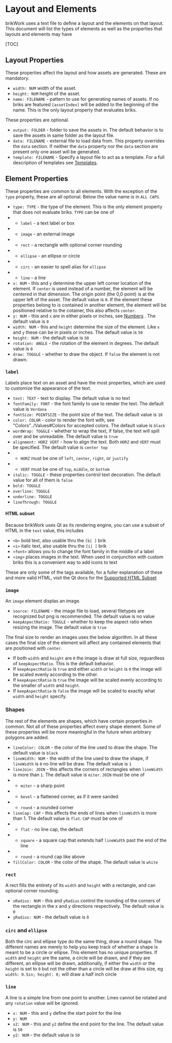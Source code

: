# Layout and Elements
brikWork uses a text file to define a layout and the elements on that layout. This document will list the types of elements as well as the properties that layouts and elements may have

[TOC]

## Layout Properties

These properties affect the layout and how assets are generated. These are mandatory.

 * `width: NUM` width of the asset.
 * `height: NUM` height of the asset.
 * `name: FILENAME` - pattern to use for generating names of assets. If no briks are featured `[assetIndex]` will be added to the beginning of the name. This is the only layout property that evaluates briks.

These properties are optional.

 * `output: FOLDER` - folder to save the assets in. The default behavior is to save the assets in same folder as the layout file.
 * `data: FILENAME` - external file to load data from. This property overrides the `data` section. If neither the `data` property nor the `data` section are present only one asset will be generated.
 * `template: FILENAME` - Specify a layout file to act as a template. For a full description of templates see [Templates](Templates/).

## Element Properties

These properties are common to all elements. With the exception of the `type` property, these are all optional. Below the value name is in `ALL CAPS`.

 * `type: TYPE` - the type of the element. This is the only element property that does not evaluate briks. `TYPE` can be one of
 * * `label` - a text label or box
 * * `image` - an external image
 * * `rect` - a rectangle with optional corner rounding
 * * `ellipse` - an ellipse or circle
 * * `circ` - an easier to spell alias for `ellipse`
 * * `line` - a line
 * `x: NUM` - this and `y` determine the upper left corner location of the element. If `center` is used instead of a number, the element will be centered in that dimension. The origin point (the 0,0 point) is at the upper left of the asset. The default value is `0`. If the element these properties belong to is contained in another element, the element will be positioned relative to the cotainer, this also affects `center`.
 * `y: NUM` - this and `x` are in either pixels or inches, see [Numbers](../Values/#Numbers) . The default value is `0`
 * `width: NUM` - this and `height` determine the size of the element. Like `x` and `y` these can be in pixels or inches. The default value is `50`
 * `height: NUM` - the default value is `50`
 * `rotation: ANGLE` - the rotation of the element in degrees. The default value is `0`
 * `draw: TOGGLE` - whether to draw the object. If `false` the element is not drawn.

### `label`

Labels place text on an asset and have the most properties, which are used to customize the appearance of the text.

 * `text: TEXT` - text to display. The default value is no text
 * `fontFamily: FONT` - the font family to use to render the text. The default value is `Verdana`
 * `fontSize: POINTSIZE` - the point size of the text. The default value is `18`
 * `color: COLOR` - color to render the font with, see "Colors"../Values#Colors for accepted colors. The default value is `black`
 * `wordWrap: TOGGLE` - whether to wrap the text, if false, the text will spill over and be unreadable. The default value is `true`
 * `alignment: HORZ VERT` - how to align the text. Both `HORZ` and `VERT` must be specified. The default value is `center top`
 * * `HORZ` must be one of `left`, `center`, `right`, or `justify`
 * * `VERT` must be one of `top`, `middle`, or `bottom`
 * `italic: TOGGLE` - these properties control text decoration. The default value for all of them is `false`
 * `bold: TOGGLE`
 * `overline: TOGGLE`
 * `underline: TOGGLE`
 * `lineThrough: TOGGLE`

#### HTML subset

Because brikWork uses Qt as its rendering engine, you can use a subset of HTML in the `text` value, this includes

 * `<b>` bold text, also usable thru the `[b| ]` brik
 * `<i>` italic text, also usable thru the `[i| ]` brik
 * `<font>` allows you to change the font family in the middle of a label
 * `<img>` places images in the text. When used in conjunction with custom briks this is a convenient way to add icons to text

These are only some of the tags available, for a fuller explanation of these and more valid HTML, visit the Qt docs for the [Supported HTML Subset](https://doc.qt.io/qt-6/richtext-html-subset.html)

### `image`

An `image` element displas an image.
 
 * `source: FILENAME` - the image file to load, several filetypes are recognized but png is recommended. The default value is no value
 * `keepAspectRatio: TOGGLE` - whether to keep the aspect ratio when resizing the image. The default value is `true`

The final size to render an images uses the below algorithm. In all these cases the final size of the element will affect any contained elements that are positioned with `center`.

 - If both `width` and `height` are `0` the image is draw at full size, reguardless of `keepAspectRatio`. This is the default behavior.
 - If `keepAspectRatio` is `true` and either `width` or `height` is `0` the image will be scaled evenly according to the other.
 - If `keepAspectRatio` is `true` the image will be scaled evenly according to the smaller of `width` and `height`.
 - If `keepAspectRatio` is `false` the image will be scaled to exactly what `width` and `height` specify.

### Shapes

The rest of the elements are shapes, which have certain properties in common. Not all of these properties affect every shape element. Some of these properties will be more meaningful in the future when arbitrary polygons are added.
 
 * `lineColor: COLOR` - the color of the line used to draw the shape. The default value is `black`
 * `lineWidth: NUM` - the width of the line used to draw the shape, if `lineWidth` is `0` no line will be draw. The default value is `1`
 * `lineJoin: JOIN` - this affects the corners of rectangles when `lineWidth` is more than `1`. The default value is `miter`. `JOIN` must be one of
 * * `miter` - a sharp point
 * * `bevel` - a flattened corner, as if it were sanded
 * * `round` - a rounded corner
 * `lineCap: CAP` - this affects the ends of lines when `lineWidth` is more than 1. The default value is `flat`. `CAP` must be one of
 * * `flat` - no line cap, the default
 * * `square` - a square cap that extends half `lineWidth` past the end of the line
 * * `round` - a round cap like above
 * `fillColor: COLOR` - the color of the shape. The default value is `white`


### `rect`

A rect fills the entirety of its `width` and `height` with a rectangle, and can optional corner rounding.

 * `xRadius: NUM` - this and `yRadius` control the rounding of the corners of the rectangle in the x and y directions respectively. The default value is `0`
 * `yRadius: NUM` - the default value is `0`

### `circ` and `ellipse`

Both the circ and ellipse type do the same thing, draw a round shape. The different names are merely to help you keep track of whether a shape is meant to be a circle or ellipse. This element has no unique properties. If `width` and `height` are the same, a circle will be drawn, and if they are different, an ellipse will be drawn, additionally, if either the `width` or the `height` is set to `0` but not the other than a circle will be draw at this size, eg `width: 0.5in; height: 0;` will draw a half inch circle

### `line`

A line is a simple line from one point to another. Lines cannot be rotated and any `rotation` value will be ignored.

 * `x: NUM` - this and `y` define the start point for the line
 * `y: NUM`
 * `x2: NUM` - this and `y2` define the end point for the line. The default value is `50`
 * `y2: NUM` - the default value is `50`